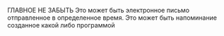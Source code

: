 ГЛАВНОЕ НЕ ЗАБЫТЬ
Это может быть электронное письмо отправленное в определенное время.
Это может быть напоминание созданное какой либо программой
